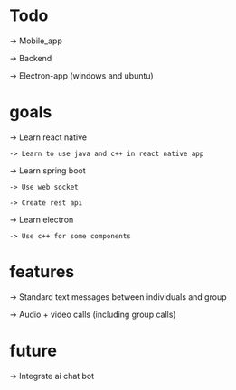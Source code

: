 # Todo
-> Mobile_app

-> Backend

-> Electron-app (windows and ubuntu)

# goals
-> Learn react native

	-> Learn to use java and c++ in react native app

-> Learn spring boot

	-> Use web socket

	-> Create rest api

-> Learn electron

	-> Use c++ for some components

# features
-> Standard text messages between individuals and group

-> Audio + video calls (including group calls)

# future
-> Integrate ai chat bot
